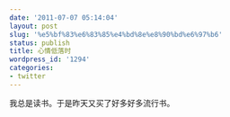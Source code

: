 ```yaml
---
date: '2011-07-07 05:14:04'
layout: post
slug: '%e5%bf%83%e6%83%85%e4%bd%8e%e8%90%bd%e6%97%b6'
status: publish
title: 心情低落时
wordpress_id: '1294'
categories:
- twitter
---
```


我总是读书。于是昨天又买了好多好多流行书。
